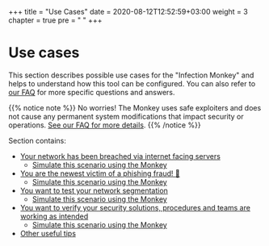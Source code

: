 +++
title = "Use Cases"
date = 2020-08-12T12:52:59+03:00
weight = 3
chapter = true
pre = "<i class='fas fa-map-marked-alt'></i> "
+++

# Use cases

This section describes possible use cases for the "Infection Monkey" and helps to 
understand how this tool can be configured.
You can also refer to [our FAQ](../../faq) for more specific questions and answers.

{{% notice note %}}
No worries! The Monkey uses safe exploiters and does not cause any permanent system modifications that impact security or operations. [See our FAQ for more details](../faq).
{{% /notice %}}

Section contains:
- [Your network has been breached via internet facing servers](#your-network-has-been-breached-via-internet-facing-servers)
  - [Simulate this scenario using the Monkey](#simulate-this-scenario-using-the-monkey)
- [You are the newest victim of a phishing fraud! 🎣](#you-are-the-newest-victim-of-a-phishing-fraud)
  - [Simulate this scenario using the Monkey](#simulate-this-scenario-using-the-monkey-1)
- [You want to test your network segmentation](#you-want-to-test-your-network-segmentation)
  - [Simulate this scenario using the Monkey](#simulate-this-scenario-using-the-monkey-2)
- [You want to verify your security solutions, procedures and teams are working as intended](#you-want-to-verify-your-security-solutions-procedures-and-teams-are-working-as-intended)
  - [Simulate this scenario using the Monkey](#simulate-this-scenario-using-the-monkey-3)
- [Other useful tips](#other-useful-tips)
